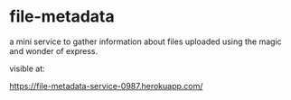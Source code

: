 # file-metadata
a mini service to gather information about files uploaded using the magic and wonder of express.

visible at:

https://file-metadata-service-0987.herokuapp.com/
